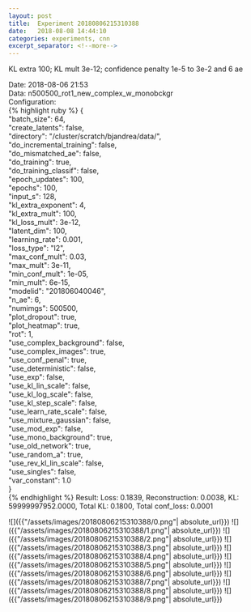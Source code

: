 ```yaml
---
layout: post
title:  Experiment 20180806215310388
date:   2018-08-08 14:44:10
categories: experiments, cnn
excerpt_separator: <!--more-->
---
```

KL extra 100; KL mult 3e-12; confidence penalty 1e-5 to 3e-2 and 6 ae  

 <!--more-->
Date: 2018-08-06 21:53  
Data: n500500_rot1_new_complex_w_monobckgr  
Configuration:   
{% highlight ruby %}
{  
    "batch_size": 64,   
    "create_latents": false,   
    "directory": "/cluster/scratch/bjandrea/data/",   
    "do_incremental_training": false,   
    "do_mismatched_ae": false,   
    "do_training": true,   
    "do_training_classif": false,   
    "epoch_updates": 100,   
    "epochs": 100,   
    "input_s": 128,   
    "kl_extra_exponent": 4,   
    "kl_extra_mult": 100,   
    "kl_loss_mult": 3e-12,   
    "latent_dim": 100,   
    "learning_rate": 0.001,   
    "loss_type": "l2",   
    "max_conf_mult": 0.03,   
    "max_mult": 3e-11,   
    "min_conf_mult": 1e-05,   
    "min_mult": 6e-15,   
    "modelid": "201806040046",   
    "n_ae": 6,   
    "numimgs": 500500,   
    "plot_dropout": true,   
    "plot_heatmap": true,   
    "rot": 1,   
    "use_complex_background": false,   
    "use_complex_images": true,   
    "use_conf_penal": true,   
    "use_deterministic": false,   
    "use_exp": false,   
    "use_kl_lin_scale": false,   
    "use_kl_log_scale": false,   
    "use_kl_step_scale": false,   
    "use_learn_rate_scale": false,   
    "use_mixture_gaussian": false,   
    "use_mod_exp": false,   
    "use_mono_background": true,   
    "use_old_network": true,   
    "use_random_a": true,   
    "use_rev_kl_lin_scale": false,   
    "use_singles": false,   
    "var_constant": 1.0  
}  
{% endhighlight %}
Result: Loss: 0.1839, Reconstruction: 0.0038, KL: 59999997952.0000, Total KL: 0.1800,  Total conf_loss: 0.0001  

![]({{"/assets/images/20180806215310388/0.png"| absolute_url}})
![]({{"/assets/images/20180806215310388/1.png"| absolute_url}})
![]({{"/assets/images/20180806215310388/2.png"| absolute_url}})
![]({{"/assets/images/20180806215310388/3.png"| absolute_url}})
![]({{"/assets/images/20180806215310388/4.png"| absolute_url}})
![]({{"/assets/images/20180806215310388/5.png"| absolute_url}})
![]({{"/assets/images/20180806215310388/6.png"| absolute_url}})
![]({{"/assets/images/20180806215310388/7.png"| absolute_url}})
![]({{"/assets/images/20180806215310388/8.png"| absolute_url}})
![]({{"/assets/images/20180806215310388/9.png"| absolute_url}})
